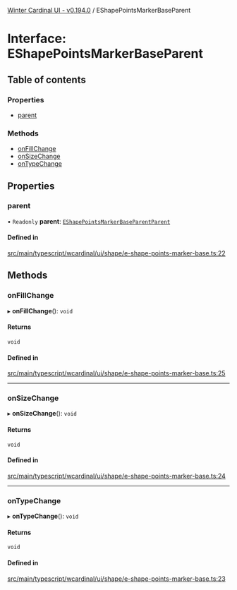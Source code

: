 [Winter Cardinal UI - v0.194.0](../index.md) / EShapePointsMarkerBaseParent

# Interface: EShapePointsMarkerBaseParent

## Table of contents

### Properties

- [parent](EShapePointsMarkerBaseParent.md#parent)

### Methods

- [onFillChange](EShapePointsMarkerBaseParent.md#onfillchange)
- [onSizeChange](EShapePointsMarkerBaseParent.md#onsizechange)
- [onTypeChange](EShapePointsMarkerBaseParent.md#ontypechange)

## Properties

### parent

• `Readonly` **parent**: [`EShapePointsMarkerBaseParentParent`](EShapePointsMarkerBaseParentParent.md)

#### Defined in

[src/main/typescript/wcardinal/ui/shape/e-shape-points-marker-base.ts:22](https://github.com/winter-cardinal/winter-cardinal-ui/blob/v0.194.0/src/main/typescript/wcardinal/ui/shape/e-shape-points-marker-base.ts#L22)

## Methods

### onFillChange

▸ **onFillChange**(): `void`

#### Returns

`void`

#### Defined in

[src/main/typescript/wcardinal/ui/shape/e-shape-points-marker-base.ts:25](https://github.com/winter-cardinal/winter-cardinal-ui/blob/v0.194.0/src/main/typescript/wcardinal/ui/shape/e-shape-points-marker-base.ts#L25)

___

### onSizeChange

▸ **onSizeChange**(): `void`

#### Returns

`void`

#### Defined in

[src/main/typescript/wcardinal/ui/shape/e-shape-points-marker-base.ts:24](https://github.com/winter-cardinal/winter-cardinal-ui/blob/v0.194.0/src/main/typescript/wcardinal/ui/shape/e-shape-points-marker-base.ts#L24)

___

### onTypeChange

▸ **onTypeChange**(): `void`

#### Returns

`void`

#### Defined in

[src/main/typescript/wcardinal/ui/shape/e-shape-points-marker-base.ts:23](https://github.com/winter-cardinal/winter-cardinal-ui/blob/v0.194.0/src/main/typescript/wcardinal/ui/shape/e-shape-points-marker-base.ts#L23)
